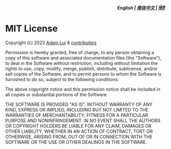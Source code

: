 <div align="right">
<h5>English | <a href="docs/zh-cn/LICENSE.md">简体中文</a> | <a href="docs/hi/LICENSE.md">हिंदी</a></h5>
</div>

# MIT License

Copyright (c) 2023 [Adam Lui](https://github.com/adamlui) & [contributors](.#-contributors)

Permission is hereby granted, free of charge, to any person obtaining a copy
of this software and associated documentation files (the "Software"), to deal
in the Software without restriction, including without limitation the rights
to use, copy, modify, merge, publish, distribute, sublicense, and/or sell
copies of the Software, and to permit persons to whom the Software is
furnished to do so, subject to the following conditions:

The above copyright notice and this permission notice shall be included in all
copies or substantial portions of the Software.

THE SOFTWARE IS PROVIDED "AS IS", WITHOUT WARRANTY OF ANY KIND, EXPRESS OR
IMPLIED, INCLUDING BUT NOT LIMITED TO THE WARRANTIES OF MERCHANTABILITY,
FITNESS FOR A PARTICULAR PURPOSE AND NONINFRINGEMENT. IN NO EVENT SHALL THE
AUTHORS OR COPYRIGHT HOLDERS BE LIABLE FOR ANY CLAIM, DAMAGES OR OTHER
LIABILITY, WHETHER IN AN ACTION OF CONTRACT, TORT OR OTHERWISE, ARISING FROM,
OUT OF OR IN CONNECTION WITH THE SOFTWARE OR THE USE OR OTHER DEALINGS IN THE
SOFTWARE.
